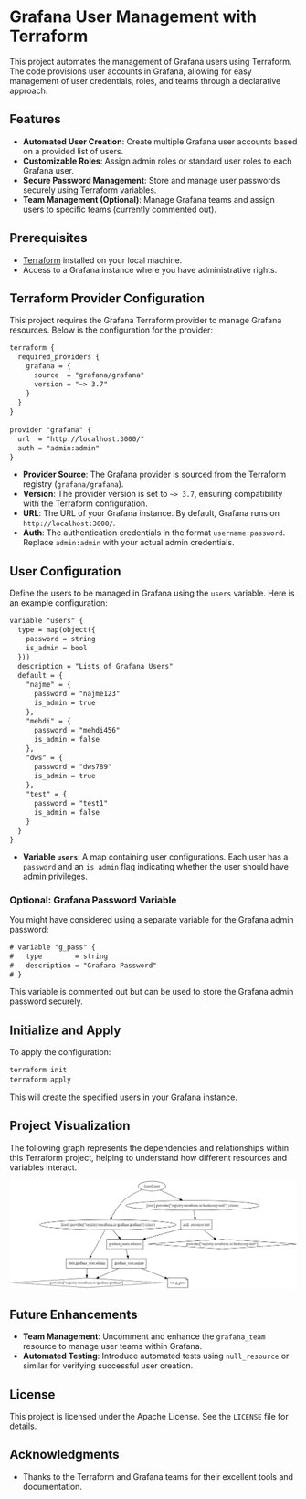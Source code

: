 
# Grafana User Management with Terraform

This project automates the management of Grafana users using Terraform. The code provisions user accounts in Grafana, allowing for easy management of user credentials, roles, and teams through a declarative approach.

## Features

- **Automated User Creation**: Create multiple Grafana user accounts based on a provided list of users.
- **Customizable Roles**: Assign admin roles or standard user roles to each Grafana user.
- **Secure Password Management**: Store and manage user passwords securely using Terraform variables.
- **Team Management (Optional)**: Manage Grafana teams and assign users to specific teams (currently commented out).

## Prerequisites

- [Terraform](https://www.terraform.io/downloads.html) installed on your local machine.
- Access to a Grafana instance where you have administrative rights.

## Terraform Provider Configuration

This project requires the Grafana Terraform provider to manage Grafana resources. Below is the configuration for the provider:

```hcl
terraform {
  required_providers {
    grafana = {
      source  = "grafana/grafana"
      version = "~> 3.7"
    }
  }
}

provider "grafana" {
  url  = "http://localhost:3000/"
  auth = "admin:admin"
}
```

- **Provider Source**: The Grafana provider is sourced from the Terraform registry (`grafana/grafana`).
- **Version**: The provider version is set to `~> 3.7`, ensuring compatibility with the Terraform configuration.
- **URL**: The URL of your Grafana instance. By default, Grafana runs on `http://localhost:3000/`.
- **Auth**: The authentication credentials in the format `username:password`. Replace `admin:admin` with your actual admin credentials.

## User Configuration

Define the users to be managed in Grafana using the `users` variable. Here is an example configuration:

```hcl
variable "users" {
  type = map(object({
    password = string
    is_admin = bool
  }))
  description = "Lists of Grafana Users"
  default = {
    "najme" = {
      password = "najme123"
      is_admin = true
    },
    "mehdi" = {
      password = "mehdi456"
      is_admin = false
    },
    "dws" = {
      password = "dws789"
      is_admin = true
    },
    "test" = {
      password = "test1"
      is_admin = false
    }
  }
}
```

- **Variable `users`**: A map containing user configurations. Each user has a `password` and an `is_admin` flag indicating whether the user should have admin privileges.

### Optional: Grafana Password Variable

You might have considered using a separate variable for the Grafana admin password:

```hcl
# variable "g_pass" {
#   type        = string
#   description = "Grafana Password"
# }
```

This variable is commented out but can be used to store the Grafana admin password securely.

## Initialize and Apply

To apply the configuration:

```bash
terraform init
terraform apply
```

This will create the specified users in your Grafana instance.

## Project Visualization

The following graph represents the dependencies and relationships within this Terraform project, helping to understand how different resources and variables interact.

![Terraform Dependency Graph](image/terraform2.png)


## Future Enhancements

- **Team Management**: Uncomment and enhance the `grafana_team` resource to manage user teams within Grafana.
- **Automated Testing**: Introduce automated tests using `null_resource` or similar for verifying successful user creation.
## License

This project is licensed under the Apache License. See the `LICENSE` file for details.

## Acknowledgments

- Thanks to the Terraform and Grafana teams for their excellent tools and documentation.
